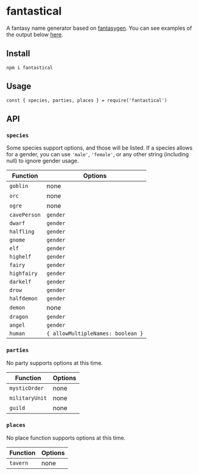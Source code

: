 # fantastical
A fantasy name generator based on [fantasygen](https://github.com/alxgiraud/fantasygen). You can see examples of the output below [here](http://fantasygen.herokuapp.com/).

## Install
`npm i fantastical`

## Usage
`const { species, parties, places } = require('fantastical')`

## API

### `species`

Some species support options, and those will be listed. If a species allows for a gender, you can use `'male'`, `'female'`, or any other string (including null) to ignore gender usage.

Function      | Options
--------      | -------
`goblin`      | none
`orc`         | none
`ogre`        | none
`cavePerson`  | `gender`
`dwarf`       | `gender`
`halfling`    | `gender`
`gnome`       | `gender`
`elf`         | `gender`
`highelf`     | `gender`
`fairy`       | `gender`
`highfairy`   | `gender`
`darkelf`     | `gender`
`drow`        | `gender`
`halfdemon`   | `gender`
`demon`       | none
`dragon`      | `gender`
`angel`       | `gender`
`human`       | `{ allowMultipleNames: boolean }`

### `parties`

No party supports options at this time.

Function      | Options
--------      | -------
`mysticOrder` | none
`militaryUnit`| none
`guild`       | none

### `places`

No place function supports options at this time.

Function      | Options
--------      | -------
`tavern`      | none
